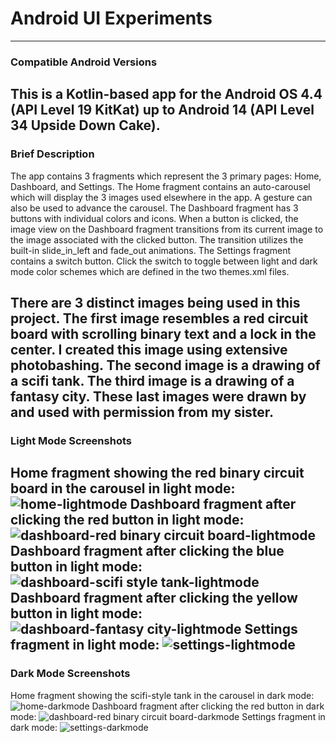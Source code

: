 # **Android UI Experiments**
------------------------
### Compatible Android Versions
This is a Kotlin-based app for the Android OS 4.4 (API Level 19 KitKat) up to Android 14 (API Level 34 Upside Down Cake).
------------------------
### Brief Description
The app contains 3 fragments which represent the 3 primary pages: Home, Dashboard, and Settings. The Home fragment contains an auto-carousel which will display the 3 images used elsewhere in the app. A gesture can also be used to advance the carousel. The Dashboard fragment has 3 buttons with individual colors and icons. When a button is clicked, the image view on the Dashboard fragment transitions from its current image to the image associated with the clicked button. The transition utilizes the built-in slide_in_left and fade_out animations. The Settings fragment contains a switch button. Click the switch to toggle between light and dark mode color schemes which are defined in the two themes.xml files.

There are 3 distinct images being used in this project. The first image resembles a red circuit board with scrolling binary text and a lock in the center. I created this image using extensive photobashing. The second image is a drawing of a scifi tank. The third image is a drawing of a fantasy city. These last images were drawn by and used with permission from my sister.
------------------------
### Light Mode Screenshots
Home fragment showing the red binary circuit board in the carousel in light mode:
![home-lightmode](screenshots/Light%20Mode/Home-LightMode.png)
Dashboard fragment after clicking the red button in light mode:
![dashboard-red binary circuit board-lightmode](screenshots/Light%20Mode/Dashboard-RedButton-LightMode.png)
Dashboard fragment after clicking the blue button in light mode:
![dashboard-scifi style tank-lightmode](screenshots/Light%20Mode/Dashboard-BlueButton-LightMode.png)
Dashboard fragment after clicking the yellow button in light mode:
![dashboard-fantasy city-lightmode](screenshots/Light%20Mode/Dashboard-YellowButton-LightMode.png)
Settings fragment in light mode:
![settings-lightmode](screenshots/Light%20Mode/Settings-LightMode.png)
------------------------
### Dark Mode Screenshots
Home fragment showing the scifi-style tank in the carousel in dark mode:
![home-darkmode](screenshots/Dark%20Mode/Home-DarkMode.png)
Dashboard fragment after clicking the red button in dark mode:
![dashboard-red binary circuit board-darkmode](screenshots/Dark%20Mode/Dashboard-RedButton-DarkMode.png)
Settings fragment in dark mode:
![settings-darkmode](screenshots/Dark%20Mode/Settings-DarkMode.png)
